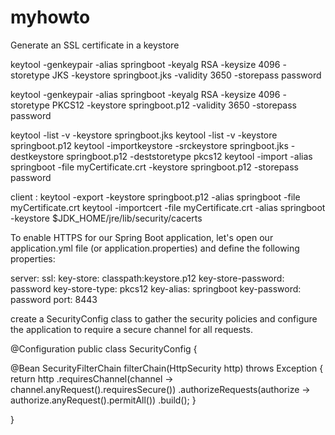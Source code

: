 # myhowto

Generate an SSL certificate in a keystore


keytool -genkeypair -alias springboot -keyalg RSA -keysize 4096 -storetype JKS -keystore springboot.jks -validity 3650 -storepass password


keytool -genkeypair -alias springboot -keyalg RSA -keysize 4096 -storetype PKCS12 -keystore springboot.p12 -validity 3650 -storepass password

keytool -list -v -keystore springboot.jks
keytool -list -v -keystore springboot.p12
keytool -importkeystore -srckeystore springboot.jks -destkeystore springboot.p12 -deststoretype pkcs12
keytool -import -alias springboot -file myCertificate.crt -keystore springboot.p12 -storepass password


client :
keytool -export -keystore springboot.p12 -alias springboot -file myCertificate.crt
keytool -importcert -file myCertificate.crt -alias springboot -keystore $JDK_HOME/jre/lib/security/cacerts



To enable HTTPS for our Spring Boot application, let's open our application.yml file (or application.properties) and define the following properties:

server:
  ssl:
    key-store: classpath:keystore.p12
    key-store-password: password
    key-store-type: pkcs12
    key-alias: springboot
    key-password: password
  port: 8443
  
  
  
create a SecurityConfig class to gather the security policies and configure the application to require a secure channel for all requests. 

@Configuration
public class SecurityConfig {

  @Bean
  SecurityFilterChain filterChain(HttpSecurity http) throws Exception {
    return http
      .requiresChannel(channel -> 
          channel.anyRequest().requiresSecure())
      .authorizeRequests(authorize ->
          authorize.anyRequest().permitAll())
      .build();
    }

}

